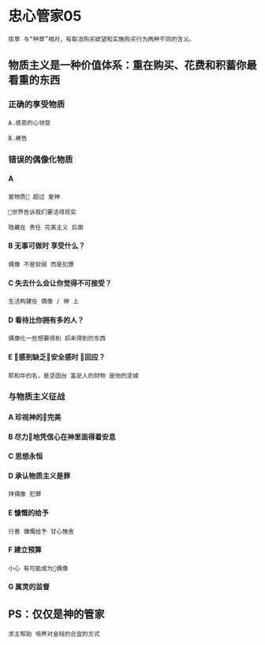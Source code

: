 # 忠心管家05

    拔草 与“种草”相对，有取消购买欲望和实施购买行为两种不同的含义。

## 物质主义是一种价值体系：重在购买、花费和积蓄你最看重的东西

### 正确的享受物质

    A.感恩的心领受

    B.祷告

### 错误的偶像化物质

#### A

    爱物质 超过 爱神

    世界告诉我们要活得现实

    隐藏在 责任 完美主义 后面

#### B 无事可做时 享受什么？

    偶像 不是软弱 而是犯罪

#### C 失去什么会让你觉得不可接受？

    生活构建在 偶像 / 神 上

#### D 看待比你拥有多的人？

    偶像化一些想要得到 却未得到的东西

#### E 感到缺乏安全感时 回应？

    耶和华的名，是坚固台 富足人的财物 是他的坚城

### 与物质主义征战

#### A 珍视神的完美

#### B 尽力地凭信心在神里面得着安息

#### C 思想永恒

#### D 承认物质主义是罪

    拜偶像 犯罪

#### E 慷慨的给予

    行善 慷慨给予 甘心施舍

#### F 建立预算

    小心 有可能成为偶像

#### G 属灵的监督

## PS：仅仅是神的管家

    求主帮助 培养对金钱的合宜的方式
